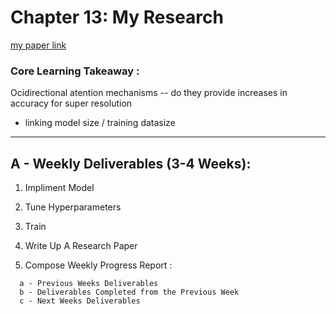 # Chapter 13: My Research

[my paper link](TODO.md)

### Core Learning Takeaway :

Ocidirectional atention mechanisms -- do they provide increases in accuracy for super resolution

- linking model size / training datasize
____

## A  - Weekly Deliverables (3-4 Weeks):

1. Impliment Model
2. Tune Hyperparameters
3. Train
4. Write Up A Research Paper

5. Compose Weekly Progress Report : 
```
  a - Previous Weeks Deliverables
  b - Deliverables Completed from the Previous Week
  c - Next Weeks Deliverables
```
